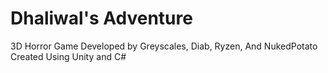 # Dhaliwal's Adventure

3D Horror Game Developed by Greyscales, Diab, Ryzen, And NukedPotato
Created Using Unity and C#
